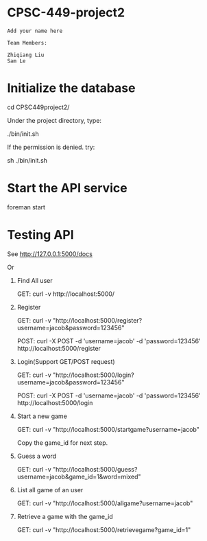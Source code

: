 # CPSC-449-project2

    Add your name here

    Team Members:

    Zhiqiang Liu 
    Sam Le


# Initialize the database

cd CPSC449project2/

Under the project directory, type:

./bin/init.sh

If the permission is denied. try:

sh ./bin/init.sh

# Start the API service

foreman start

# Testing API

See http://127.0.0.1:5000/docs

Or

1. Find All user

    GET: curl -v http://localhost:5000/

2. Register

    GET: curl -v "http://localhost:5000/register?username=jacob&password=123456"
    
    POST: curl -X POST -d 'username=jacob' -d 'password=123456' http://localhost:5000/register
    
3. Login(Support GET/POST request)

    GET: curl -v "http://localhost:5000/login?username=jacob&password=123456"
    
    POST: curl -X POST -d 'username=jacob' -d 'password=123456' http://localhost:5000/login

3. Start a new game

    GET: curl -v "http://localhost:5000/startgame?username=jacob"

    Copy the game_id for next step.
4. Guess a word

    GET: curl -v "http://localhost:5000/guess?username=jacob&game_id=1&word=mixed"
    
5. List all game of an user

    GET: curl -v "http://localhost:5000/allgame?username=jacob"

6. Retrieve a game with the game_id

    GET: curl -v "http://localhost:5000/retrievegame?game_id=1"
    
